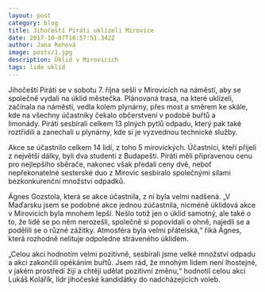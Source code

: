 ```yaml
---
layout: post
category: blog
title: Jihočeští Piráti uklízeli Mirovice
date: 2017-10-07T16:57:51.342Z
author: Jana Rohová
image: posts/1.jpg
description: Úklid v Mirovicích
tags: lide uklid
---
```

Jihočeští Piráti se v sobotu 7. října sešli v Mirovicích na náměstí, aby se
společně vydali na úklid městečka. Plánovaná trasa, na které uklízeli, začínala
na náměstí, vedla kolem plynárny, přes most a směrem ke skále, kde na všechny
účastníky čekalo občerstvení v podobě buřtů a limonády. Piráti sesbírali celkem 13 plných pytlů odpadu, který pak také roztřídili a
zanechali u plynárny, kde si je vyzvednou technické služby.

Akce se účastnilo celkem 14 lidí, z toho 5 mirovických. Účastníci, kteří
přijeli z největší dálky, byli dva studenti z Budapešti. Piráti měli připravenou cenu pro nejlepšího sběrače, nakonec však předali
ceny dvě, neboť nepřekonatelné sesterské duo z Mirovic sesbíralo společnými
silami bezkonkurenční množství odpadků.

Ágnes Gozstola, která se akce účastnila, z ní byla velmi nadšená. „V
Maďarsku jsem se podobné akce jednou zúčastnila, nicméně úklidová akce v Mirovicích
byla mnohem lepší. Nešlo totiž jen o úklid samotný, ale také o to, že lidé se
po něm nerozešli, společně si popovídali o ohně, najedli se a podělili se o
různé zážitky. Atmosféra byla velmi přátelská,“ říká Ágnes, která rozhodně
nelituje odpoledne stráveného úklidem.

„Celou akci hodnotím velmi pozitivně, sesbírali jsme velké množství odpadu a
akci zakončili opékáním buřtů. Jsem rád, že mnohým lidem není lhostejné, v jakém
prostředí žijí a chtějí udělat pozitivní změnu,“ hodnotil celou akci Lukáš
Kolářík, lídr jihočeské kandidátky do nadcházejících voleb. 

